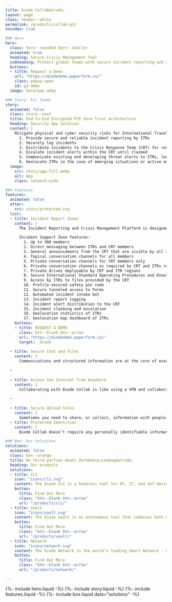 ```yaml
---
title: Diode Collab&trade;
layout: page
class: header--white
permalink: /products/collab-g3/
noindex: true

### Hero
hero:
  class: hero--rounded hero--smaller
  animated: true
  heading: Secure Crisis Management Tool
  subheading: Protect global teams with secure incident reporting and automated emergency notification distribution to your Crisis Response Team
  buttons:
  - title: Request a Demo
    url: "https://diodedemo.paperform.co/"
    class: popup-open
    id: g3-demo
  image: hero/app.webp

### Story: For Teams  
story:
  animated: false
  class: story--next
  title: End-to-End Encrypted P2P Zero Trust Architecture
  heading: Security App Solution
  content: |
    Mitigate physical and cyber security risks for International Travelers and Residents (ITRs):
      1. Provide secure and reliable incident reporting by ITRs
      2. Securely log incidents
      3. Distribute incidents to the Crisis Response Team (CRT) for response
      4. Escalate incident alerts within the CRT until claimed
      5. Communicate existing and developing threat alerts to ITRs, leadership and stakeholders
      6. Geolocate ITRs in the case of emerging situations or active emergencies
  image:
    src: story/app-full.webp
    alt: App
    class: network-wide

### Features
features:
  animated: false
  after:
    src: story/protected.svg
  list:
  - title: Incident Report Zones
    content: |
      The Incident Reporting and Crisis Management Platform is designed to provide emerging situation alerts, real time incident response, training, advisory support, and follow-up for trainers, trainees and stakeholders. Each zone is configured accordingly:

      Incident Support Zone features:
        1. Up to 300 members
        2. Direct messaging between ITRs and CRT members
        3. General announcements from the CRT that are visible by all ITRs
        4. Topical conversation channels for all members
        5. Private conversation channels for CRT members only
        6. Private conversation channels as required by CRT and ITRs regions
        7. Private drives deployable by CRT and ITR regions
        8. Secure International Standard Operating Procedures and Knowledge Base
        9. Access by ITRs to files provided by the CRT
        10. Profile-secured safety pin code
        11. Secure tunneled access to Forms
        12. Automated incident intake bot
        13. Incident report logging
        14. Incident alert distribution to the CRT
        15. Incident claiming and escalation
        16. Geolocation statistics of ITRs
        17. Geolocation map dashboard of ITRs
    buttons:
    - title: REQUEST A DEMO
      class: btn--blank btn--arrow
      url: "https://diodedemo.paperform.co/"
      target: _blank
      
  - title: Secure Chat and Files
    content: |
      Communications and structured information are at the core of everything teams do.  That’s why we built direct messaging, group chat, and file syncing into the core of Diode Collab. All capabilities are fully end-to-end encrypted, ensuring that your team operates at only the highest security level available.

  -
    
  - title: Access the Internet from Anywhere
    content: |
      Collaborating with Diode Collab is like using a VPN and collaboration tool built in one.  This allows your team to connect from anywhere in the world. And, if they happen to be in the same office, their devices direct-connect to carry on the conversation without even touching the Internet.

  -
  
  - title: Secure Upload Sites
    content: |
      Sometimes you need to share, or collect, information with people who don't have Diode Collab installed - via a share link accessible from any web browser. This is a great way to exchange information securely with customers, partners, and vendors when operating in a regulated industry. Creating a secure upload site can be done with a single click on any file or folder you'd like to make available.
  - title: Protected Identities
    content: |
      Diode Collab doesn’t require any personally identifiable information from you or your team to sign up and get going - all a Diode account requires is a pseudo anonymous username. Whether your team members use a single device or multiple linked devices, they can all be managed via self-custody credentials that are never stored on a server. 

### Box: Our solutions
solutions:
  animated: false
  class: box--orange
  title: No third parties means Zero&nbsp;Leakage&trade;
  heading: Our products
  solutions:
  - title: CLI
    icon: "icons/cli.svg"
    content: The Diode CLI is a headless tool for OT, IT, and IoT devices. It can be used stand-alone to secure autonomous systems, and/or in concert with team members using Diode Collab.
    button:
      title: Find Out More
      class: "btn--blank btn--arrow"
      url: "/products/cli/"
  - title: Vault
    icon: "icons/vault.svg"
    content: The Diode Vault is an autonomous tool that combines both App and CLI features in a small box or cloud appliance. 24-7 availability, backup, and geo-access for your team and assets.
    button:
      title: Find Out More
      class: "btn--blank btn--arrow"
      url: "/products/vault/"
  - title: Network
    icon: "icons/network.svg"
    content: The Diode Network is the world’s leading Smart Network - a new generation of zero trust software defined networks based on hardened blockchain technology. Think ad hoc E2EE perimeters.
    button:
      title: Find Out More
      class: "btn--blank btn--arrow"
      url: "/products/network/"

---
```


{%- include hero.liquid -%}
{%- include story.liquid -%}
{%- include features.liquid -%}
{%- include box.liquid data="solutions" -%}
